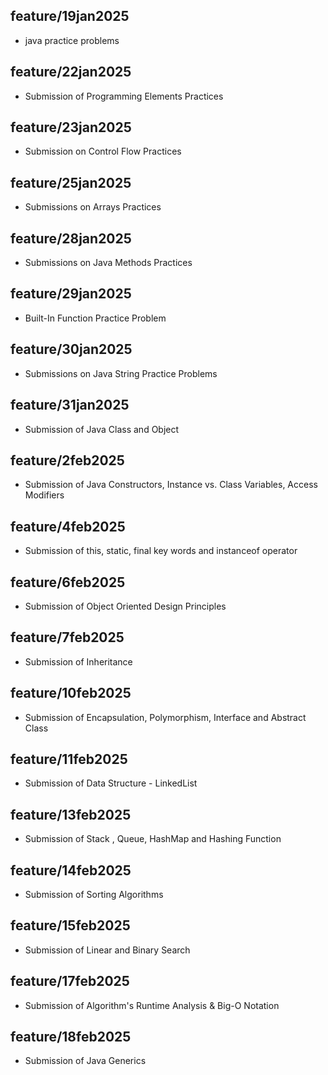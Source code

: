 ## feature/19jan2025
- java practice problems
## feature/22jan2025 
- Submission of Programming Elements Practices
## feature/23jan2025
- Submission on Control Flow Practices
## feature/25jan2025
- Submissions on Arrays Practices
## feature/28jan2025 
- Submissions on Java Methods Practices
## feature/29jan2025
- Built-In Function Practice Problem
## feature/30jan2025
- Submissions on Java String Practice Problems
## feature/31jan2025
- Submission of Java Class and Object
## feature/2feb2025
- Submission of Java Constructors, Instance vs. Class Variables, Access Modifiers
## feature/4feb2025
- Submission of this, static, final key words and instanceof operator
## feature/6feb2025
- Submission of Object Oriented Design Principles
## feature/7feb2025
- Submission of Inheritance
## feature/10feb2025
- Submission of Encapsulation, Polymorphism, Interface and Abstract Class
## feature/11feb2025
- Submission of Data Structure - LinkedList
## feature/13feb2025
- Submission of Stack , Queue, HashMap and Hashing Function
## feature/14feb2025
- Submission of Sorting Algorithms
## feature/15feb2025
- Submission of Linear and Binary Search
## feature/17feb2025
- Submission of Algorithm's Runtime Analysis & Big-O Notation
## feature/18feb2025
-  Submission of Java Generics
